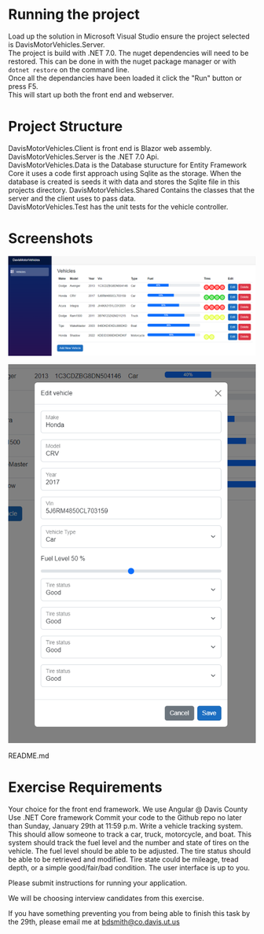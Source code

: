 # Running the project
Load up the solution in Microsoft Visual Studio ensure the project selected is DavisMotorVehicles.Server.  
The project is build with .NET 7.0.
The nuget dependencies will need to be restored. This can be done in with the nuget package manager or with `dotnet restore` on the command line.  
Once all the dependancies have been loaded it click the "Run" button or press F5.  
This will start up both the front end and webserver.  


# Project Structure   
DavisMotorVehicles.Client is front end is Blazor web assembly.  
DavisMotorVehicles.Server is the .NET 7.0 Api.  
DavisMotorVehicles.Data is the Database sturucture for Entity Framework Core it uses a code first approach using Sqlite as the storage. When the database is created is seeds it with data and stores the Sqlite file in this projects directory.
DavisMotorVehicles.Shared Contains the classes that the server and the client uses to pass data.  
DavisMotorVehicles.Test has the unit tests for the vehicle controller.  

# Screenshots

![](/Pictures/Layout.png)

![](/Pictures/EditVehicle.png)


README.md
# Exercise Requirements  

Your choice for the front end framework. We use Angular @ Davis County
Use .NET Core framework
Commit your code to the Github repo no later than Sunday, January 29th at 11:59 p.m.
Write a vehicle tracking system. This should allow someone to track a car, truck, motorcycle, and boat. This system should track the fuel level and the number and state of tires on the vehicle. The fuel level should be able to be adjusted. The tire status should be able to be retrieved and modified. Tire state could be mileage, tread depth, or a simple good/fair/bad condition.
The user interface is up to you.

Please submit instructions for running your application.

We will be choosing interview candidates from this exercise.

If you have something preventing you from being able to finish this task by the 29th, please email me at bdsmith@co.davis.ut.us
